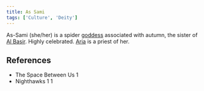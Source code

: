```yaml
---
title: As Sami
tags: ['Culture', 'Deity']
---
```

As-Sami (she/her) is a spider [goddess](/_wiki/gods.md) associated with autumn, the sister of [Al Basir](/_wiki/al-basir.md). Highly celebrated. [Aria](/_wiki/aria.md) is a priest of her.

## References
- The Space Between Us 1
- Nighthawks 1
1
